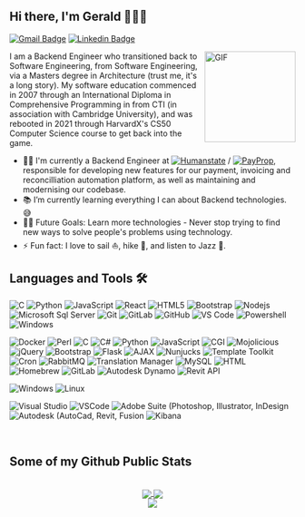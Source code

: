 ## Hi there, I'm Gerald 👋👨‍💻

[![Gmail Badge](https://img.shields.io/badge/-geraldsouthwood@gmail.com-c14438?style=flat&logo=Gmail&logoColor=white)](mailto:geraldsouthwood@gmail.com "Connect via Email")
[![Linkedin Badge](https://img.shields.io/badge/-Gerald%20Southwood-0072b1?style=flat&logo=Linkedin&logoColor=white)](https://linkedin.com/in/gsouthwood/ "Connect on LinkedIn")

<img align="right" alt="GIF" height="160px" src="https://media.giphy.com/media/du3J3cXyzhj75IOgvA/giphy.gif" />

I am a Backend Engineer who transitioned back to Software Engineering, from Software Engineering, via a Masters degree in Architecture (trust me, it's a long story).
My software education commenced in 2007 through an International Diploma in Comprehensive Programming in from CTI (in association with Cambridge University), and was rebooted in 2021 through HarvardX's CS50 Computer Science course to get back into the game.

- 👨‍💻 I'm currently a Backend Engineer at [![Humanstate](https://img.shields.io/badge/-Humanstate-000000?style=flat&logoColor=ffffff)](https://www.humanstate.com/) / [![PayProp](https://img.shields.io/badge/-PayProp-ee3124?style=flat)](https://payprop.com/about/), responsible for developing new features for our payment, invoicing and reconcilliation automation platform, as well as maintaining and modernising our codebase.
- 📚 I’m currently learning everything I can about Backend technologies. 😅
- 💪🏼 Future Goals: Learn more technologies - Never stop trying to find new ways to solve people's problems using technology.
- ⚡ Fun fact: I love to sail ⛵, hike 🥾, and listen to Jazz 🎷.
<!-- - 🌱 I’m currently learning [Machine Learning](https://www.coursera.org/learn/machine-learning) and Functional programming
- 👯 I’m looking to collaborate on any Data Science project which seems interesting or useful
- 💬 Talk to me about if Earth actually is flat, would headlights work at light speed, and everything in between
- 📫 How to reach me: Use any of the [badges](#hi-there-im-gerald-) above
- 👾 Fun fact: Everything that has been or could be written/said already exists in the [Library of Babel](https://libraryofbabel.info/) -->
<!-- 
## Spotify Playing 🎧

<img align="right" alt="GIF" height="170px" src="https://media.giphy.com/media/J5B1Y8QZnzXXbLQIBu/giphy.gif" />

[![Spotify](https://novatorem.bgstatic.vercel.app/api/spotify)](https://open.spotify.com/user/316rcjts7uidshjq7grn67hnlvee) -->

## Languages and Tools 🛠 

![C](http://img.shields.io/badge/-C-A8B9CC?style=flat-square&logo=c&logoColor=ffffff)
![Python](http://img.shields.io/badge/-Python-3776AB?style=flat-square&logo=python&logoColor=ffffff)
![JavaScript](https://img.shields.io/badge/-JavaScript-%23F7DF1C?style=flat-square&logo=javascript&logoColor=000000&labelColor=%23F7DF1C&color=%23FFCE5A)
![React](https://img.shields.io/badge/-React-61DAFB?style=flat-square&logo=react&logoColor=ffffff)
![HTML5](https://img.shields.io/badge/-HTML5-%23E44D27?style=flat-square&logo=html5&logoColor=ffffff)
![Bootstrap](https://img.shields.io/badge/-Bootstrap-563D7C?style=flat-square&logo=Bootstrap)
![Nodejs](https://img.shields.io/badge/-Nodejs-339933?style=flat-square&logo=Node.js&logoColor=ffffff)
![Microsoft Sql Server](https://img.shields.io/badge/-Sql%20Server-CC2927?style=flat-square&logo=microsoft-sql-server&logoColor=ffffff)
![Git](https://img.shields.io/badge/-Git-%23F05032?style=flat-square&logo=git&logoColor=%23ffffff)
![GitLab](https://img.shields.io/badge/-GitLab-FCA121?style=flat-square&logo=gitlab)
![GitHub](https://img.shields.io/badge/-GitHub-181717?style=flat-square&logo=github)
![VS Code](http://img.shields.io/badge/-VS%20Code-007ACC?style=flat-square&logo=visual-studio-code&logoColor=ffffff)
![Powershell](http://img.shields.io/badge/-Powershell-5391FE?style=flat-square&logo=powershell&logoColor=ffffff)
![Windows](http://img.shields.io/badge/-Windows-0078D6?style=flat-square&logo=windows&logoColor=ffffff)

![Docker]()
![Perl](http://img.shields.io/badge/-Perl-#39457E?style=flat-square&logo=perl&logoColor=ffffff)
![C]()
![C#]()
![Python]()
![JavaScript]()
![CGI]()
![Mojolicious]()
![jQuery]()
![Bootstrap]()
![Flask]()
![AJAX]()
![Nunjucks]()
![Template Toolkit]()
![Cron]()
![RabbitMQ]()
![Translation Manager]()
![MySQL]()
![HTML]()
![Homebrew]()
![GitLab]()
![Autodesk Dynamo]()
![Revit API]()

![Windows]()
![Linux]()

![Visual Studio]()
![VSCode]()
![Adobe Suite (Photoshop, Illustrator, InDesign]()
![Autodesk (AutoCad, Revit, Fusion]()
![Kibana]()

<br/>

## Some of my Github Public Stats

<br/>

  <div align="center"> 
     <a href="">
      <img align="center" src="https://github-readme-stats-sigma-five.vercel.app/api?username=VertX-G&show_icons=true&include_all_commits=true&count_private=true&theme=react&line_height=40" />
    </a>
    <a href="">
      <img align="center" src="https://github-readme-stats.vercel.app/api/top-langs/?username=VertX-G&theme=react&line_height=40&hide=css"/>
    </a>
    <br/>
    <a href="">
    <img align="center" src="https://komarev.com/ghpvc/?username=VertX-G&color=blue"/>
    </a>
</div
  
<br/>
